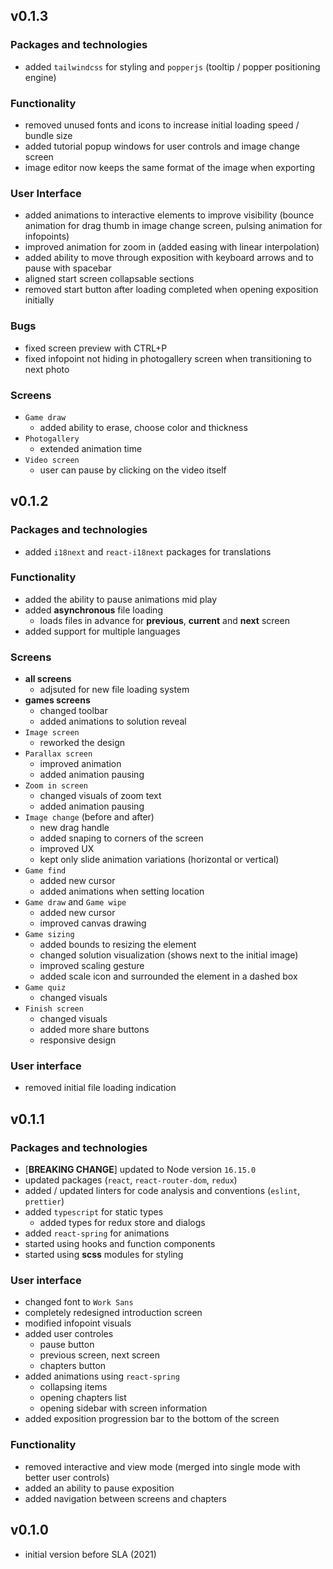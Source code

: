 ## v0.1.3

### Packages and technologies

- added `tailwindcss` for styling and `popperjs` (tooltip / popper positioning engine)

### Functionality

- removed unused fonts and icons to increase initial loading speed / bundle size
- added tutorial popup windows for user controls and image change screen
- image editor now keeps the same format of the image when exporting

### User Interface

- added animations to interactive elements to improve visibility (bounce animation for drag thumb in image change screen, pulsing animation for infopoints)
- improved animation for zoom in (added easing with linear interpolation)
- added ability to move through exposition with keyboard arrows and to pause with spacebar
- aligned start screen collapsable sections
- removed start button after loading completed when opening exposition initially

### Bugs

- fixed screen preview with CTRL+P
- fixed infopoint not hiding in photogallery screen when transitioning to next photo

### Screens

- `Game draw`
  - added ability to erase, choose color and thickness
- `Photogallery`
  - extended animation time
- `Video screen`
  - user can pause by clicking on the video itself

## v0.1.2

### Packages and technologies

- added `i18next` and `react-i18next` packages for translations

### Functionality

- added the ability to pause animations mid play
- added **asynchronous** file loading
  - loads files in advance for **previous**, **current** and **next** screen
- added support for multiple languages

### Screens

- **all screens**
  - adjsuted for new file loading system
- **games screens**
  - changed toolbar
  - added animations to solution reveal
- `Image screen`
  - reworked the design
- `Parallax screen`
  - improved animation
  - added animation pausing
- `Zoom in screen`
  - changed visuals of zoom text
  - added animation pausing
- `Image change` (before and after)
  - new drag handle
  - added snaping to corners of the screen
  - improved UX
  - kept only slide animation variations (horizontal or vertical)
- `Game find`
  - added new cursor
  - added animations when setting location
- `Game draw` and `Game wipe`
  - added new cursor
  - improved canvas drawing
- `Game sizing`
  - added bounds to resizing the element
  - changed solution visualization (shows next to the initial image)
  - improved scaling gesture
  - added scale icon and surrounded the element in a dashed box
- `Game quiz`
  - changed visuals
- `Finish screen`
  - changed visuals
  - added more share buttons
  - responsive design

### User interface

- removed initial file loading indication

## v0.1.1

### Packages and technologies

- [**BREAKING CHANGE**] updated to Node version `16.15.0`
- updated packages (`react`, `react-router-dom`, `redux`)
- added / updated linters for code analysis and conventions (`eslint`, `prettier`)
- added `typescript` for static types
  - added types for redux store and dialogs
- added `react-spring` for animations
- started using hooks and function components
- started using **scss** modules for styling

### User interface

- changed font to `Work Sans`
- completely redesigned introduction screen
- modified infopoint visuals
- added user controles
  - pause button
  - previous screen, next screen
  - chapters button
- added animations using `react-spring`
  - collapsing items
  - opening chapters list
  - opening sidebar with screen information
- added exposition progression bar to the bottom of the screen

### Functionality

- removed interactive and view mode (merged into single mode with better user controls)
- added an ability to pause exposition
- added navigation between screens and chapters

## v0.1.0

- initial version before SLA (2021)
